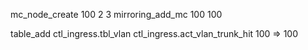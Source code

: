 mc_node_create 100 2 3
mirroring_add_mc 100 100

table_add ctl_ingress.tbl_vlan ctl_ingress.act_vlan_trunk_hit 100 => 100
